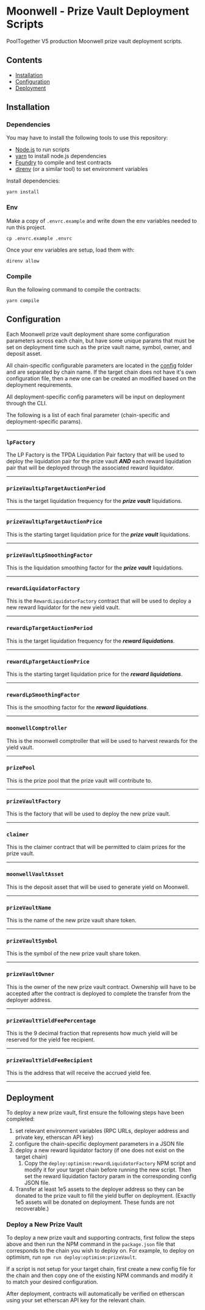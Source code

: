 # Moonwell - Prize Vault Deployment Scripts

PoolTogether V5 production Moonwell prize vault deployment scripts.

## Contents

- [Installation](#installation)
- [Configuration](#configuration)
- [Deployment](#deployment)

## Installation

### Dependencies

You may have to install the following tools to use this repository:

- [Node.js](https://nodejs.org/) to run scripts
- [yarn](https://yarnpkg.com/) to install node.js dependencies
- [Foundry](https://github.com/foundry-rs/foundry) to compile and test contracts
- [direnv](https://direnv.net/) (or a similar tool) to set environment variables

Install dependencies:

```
yarn install
```

### Env

Make a copy of `.envrc.example` and write down the env variables needed to run this project.

```
cp .envrc.example .envrc
```

Once your env variables are setup, load them with:

```
direnv allow
```

### Compile

Run the following command to compile the contracts:

```
yarn compile
```

## Configuration

Each Moonwell prize vault deployment share some configuration parameters across each chain, but have some unique params that must be set on deployment time such as the prize vault name, symbol, owner, and deposit asset.

All chain-specific configurable parameters are located in the [config](./config/) folder and are separated by chain name. If the target chain does not have it's own configuration file, then a new one can be created an modified based on the deployment requirements.

All deployment-specific config parameters will be input on deployment through the CLI.

The following is a list of each final parameter (chain-specific and deployment-specific params).

--------------------------------------------------------------------------------

### `lpFactory`

The LP Factory is the TPDA Liquidation Pair factory that will be used to deploy the liquidation pair for the prize vault ***AND*** each reward liquidation pair that will be deployed through the associated reward liquidator.

--------------------------------------------------------------------------------

### `prizeVaultLpTargetAuctionPeriod`

This is the target liquidation frequency for the ***prize vault*** liquidations.

--------------------------------------------------------------------------------

### `prizeVaultLpTargetAuctionPrice`

This is the starting target liquidation price for the ***prize vault*** liquidations.

--------------------------------------------------------------------------------

### `prizeVaultLpSmoothingFactor`

This is the liquidation smoothing factor for the ***prize vault*** liquidations.

--------------------------------------------------------------------------------

### `rewardLiquidatorFactory`

This is the `RewardLiquidatorFactory` contract that will be used to deploy a new reward liquidator for the new yield vault.

--------------------------------------------------------------------------------

### `rewardLpTargetAuctionPeriod`

This is the target liquidation frequency for the ***reward liquidations***.

--------------------------------------------------------------------------------

### `rewardLpTargetAuctionPrice`

This is the starting target liquidation price for the ***reward liquidations***.

--------------------------------------------------------------------------------

### `rewardLpSmoothingFactor`

This is the smoothing factor for the ***reward liquidations***.


--------------------------------------------------------------------------------

### `moonwellComptroller`

This is the moonwell comptroller that will be used to harvest rewards for the yield vault.

--------------------------------------------------------------------------------

### `prizePool`

This is the prize pool that the prize vault will contribute to.

--------------------------------------------------------------------------------

### `prizeVaultFactory`

This is the factory that will be used to deploy the new prize vault.

--------------------------------------------------------------------------------

### `claimer`

This is the claimer contract that will be permitted to claim prizes for the prize vault.

--------------------------------------------------------------------------------

### `moonwellVaultAsset`

This is the deposit asset that will be used to generate yield on Moonwell.

--------------------------------------------------------------------------------

### `prizeVaultName`

This is the name of the new prize vault share token.

--------------------------------------------------------------------------------

### `prizeVaultSymbol`

This is the symbol of the new prize vault share token.

--------------------------------------------------------------------------------

### `prizeVaultOwner`

This is the owner of the new prize vault contract. Ownership will have to be accepted after the contract is deployed to complete the transfer from the deployer address.

--------------------------------------------------------------------------------

### `prizeVaultYieldFeePercentage`

This is the 9 decimal fraction that represents how much yield will be reserved for the yield fee recipient. 

--------------------------------------------------------------------------------

### `prizeVaultYieldFeeRecipient`

This is the address that will receive the accrued yield fee.

--------------------------------------------------------------------------------

## Deployment

To deploy a new prize vault, first ensure the following steps have been completed:

1. set relevant environment variables (RPC URLs, deployer address and private key, etherscan API key)
2. configure the chain-specific deployment parameters in a JSON file
3. deploy a new reward liquidator factory (if one does not exist on the target chain)
    1. Copy the `deploy:optimism:rewardLiquidatorFactory` NPM script and modify it for your target chain before running the new script. Then set the reward liquidation factory param in the corresponding config JSON file.
4. Transfer at least 1e5 assets to the deployer address so they can be donated to the prize vault to fill the yield buffer on deployment. (Exactly 1e5 assets will be donated on deployment. These funds are not recoverable.)

### Deploy a New Prize Vault

To deploy a new prize vault and supporting contracts, first follow the steps above and then run the NPM command in the `package.json` file that corresponds to the chain you wish to deploy on. For example, to deploy on optimism, run `npm run deploy:optimism:prizeVault`.

If a script is not setup for your target chain, first create a new config file for the chain and then copy one of the existing NPM commands and modify it to match your desired configuration.

After deployment, contracts will automatically be verified on etherscan using your set etherscan API key for the relevant chain.
